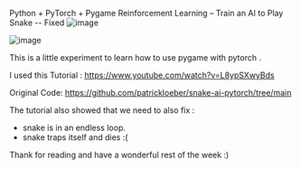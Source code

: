  Python + PyTorch + Pygame Reinforcement Learning – Train an AI to Play Snake  -- Fixed
![image](https://github.com/user-attachments/assets/3393503a-73d1-45b0-9d9b-040250b94842)

![image](https://github.com/user-attachments/assets/c9473e53-3334-4ed1-9953-20f0d99a0092)

This is a little experiment to learn how to use pygame with pytorch . 

I used this Tutorial : 
https://www.youtube.com/watch?v=L8ypSXwyBds 

Original Code: 
https://github.com/patrickloeber/snake-ai-pytorch/tree/main

The tutorial also showed that we need to also fix : 
- snake is in an endless loop.
- snake traps itself and dies :(

Thank for reading and have a wonderful  rest of the week :) 

